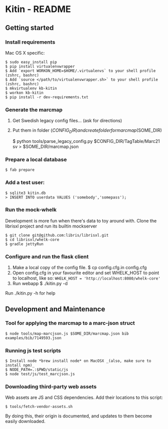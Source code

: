Kitin - README
========================================================================

## Getting started


### Install requirements

Mac OS X specific:

    $ sudo easy_install pip
    $ pip install virtualenvwrapper
    $ Add `export WORKON_HOME=$HOME/.virtualenvs` to your shell profile (zshrc, bashrc)
    $ Add `source </path/to/virtualenvwrapper.sh>` to your shell profile (zshrc, bashrc)
    $ mkvirtualenv kb-kitin
    $ workon kb-kitin
    $ pip install -r dev-requirements.txt


### Generate the marcmap

1. Get Swedish legacy config files... (ask for directions)
2. Put them in folder ($CONFIG_DIR) and create folder for marcmap ($SOME_DIR)

    $ python tools/parse_legacy_config.py $CONFIG_DIR/TagTable/Marc21 sv > $SOME_DIR/marcmap.json

### Prepare a local database

    $ fab prepare

### Add a test user:

    $ sqlite3 kitin.db
    > INSERT INTO userdata VALUES ('somebody','somepass');

### Run the mock-whelk
Development is more fun when there's data to toy around with.
Clone the librisxl project and run its builtin mockserver

    $ git clone git@github.com:libris/librisxl.git
    $ cd librisxl/whelk-core
    $ gradle jettyRun

### Configure and run the flask client

1. Make a local copy of the config file.
    $ cp config.cfg.in config.cfg
2. Open config.cfg in your favourite editor and set WHELK_HOST to point to localhost, like so: `WHELK_HOST = 'http://localhost:8080/whelk-core'`
3. Run webapp
    $ ./kitin.py -d

Run ./kitin.py -h for help

## Development and Maintenance


### Tool for applying the marcmap to a marc-json struct

    $ node tools/map-marcjson.js $SOME_DIR/marcmap.json bib examples/bib/7149593.json

### Running js test scripts

    $ Install node *brew install node* on MacOSX _(also, make sure to install npm)_
    $ NODE_PATH=.:$PWD/static/js
    $ node test/js/test_marcjson.js

### Downloading third-party web assets

Web assets are JS and CSS dependencies. Add their locations to this script:

    $ tools/fetch-vendor-assets.sh

By doing this, their origin is documented, and updates to them become easily
downloaded.

